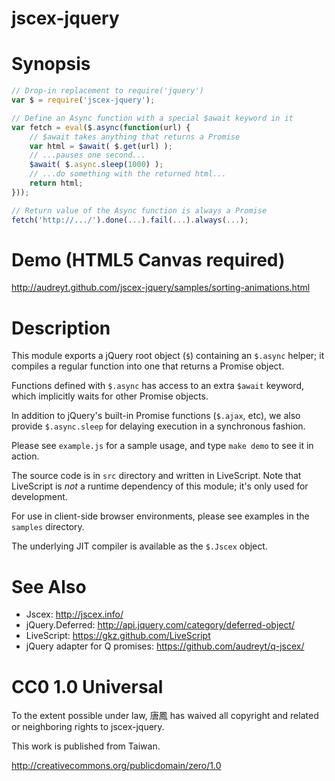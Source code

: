 jscex-jquery
============

# Synopsis

```javascript
// Drop-in replacement to require('jquery')
var $ = require('jscex-jquery');

// Define an Async function with a special $await keyword in it
var fetch = eval($.async(function(url) {
    // $await takes anything that returns a Promise
    var html = $await( $.get(url) );
    // ...pauses one second...
    $await( $.async.sleep(1000) );
    // ...do something with the returned html...
    return html;
}));

// Return value of the Async function is always a Promise
fetch('http://.../').done(...).fail(...).always(...);
```

# Demo (HTML5 Canvas required)

http://audreyt.github.com/jscex-jquery/samples/sorting-animations.html
    
# Description

This module exports a jQuery root object (`$`) containing an
`$.async` helper; it compiles a regular function into one
that returns a Promise object.

Functions defined with `$.async` has access to an extra `$await`
keyword, which implicitly waits for other Promise objects.

In addition to jQuery's built-in Promise functions (`$.ajax`, etc),
we also provide `$.async.sleep` for delaying execution in a
synchronous fashion.

Please see `example.js` for a sample usage, and type `make demo`
to see it in action.

The source code is in `src` directory and written in LiveScript.
Note that LiveScript is _not_ a runtime dependency of this module;
it's only used for development.

For use in client-side browser environments, please see examples
in the `samples` directory.

The underlying JIT compiler is available as the `$.Jscex` object.

# See Also

* Jscex: http://jscex.info/
* jQuery.Deferred: http://api.jquery.com/category/deferred-object/
* LiveScript: https://gkz.github.com/LiveScript
* jQuery adapter for Q promises: https://github.com/audreyt/q-jscex/

# CC0 1.0 Universal

To the extent possible under law, 唐鳳 has waived all copyright
and related or neighboring rights to jscex-jquery.

This work is published from Taiwan.

http://creativecommons.org/publicdomain/zero/1.0
